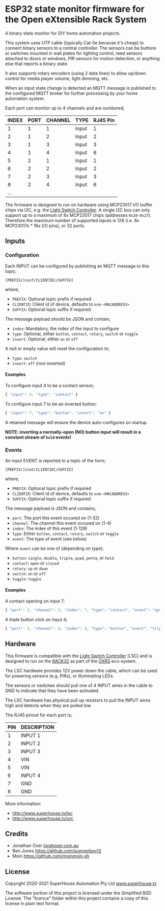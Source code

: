 # ESP32 state monitor firmware for the Open eXtensible Rack System

A binary state monitor for DIY home automation projects.

This system uses UTP cable (typically Cat-5e because it's cheap) to connect binary sensors to a central controller. The sensors can be buttons or switches mounted in wall plates for lighting control, reed sensors attached to doors or windows, PIR sensors for motion detection, or anything else that reports a binary state.

It also supports rotary encoders (using 2 data lines) to allow up/down control for media player volume, light dimming, etc.

When an input state change is detected an MQTT message is published to the configured MQTT broker for further processing by your home automation system.

Each port can monitor up to 4 channels and are numbered;

|INDEX|PORT|CHANNEL|TYPE |RJ45 Pin|
|-----|----|-------|-----|--------|
|1    |1   |1      |Input|1       |
|2    |1   |2      |Input|2       |
|3    |1   |3      |Input|3       |
|4    |1   |4      |Input|6       |
|5    |2   |1      |Input|1       |
|6    |2   |2      |Input|2       |
|7    |2   |3      |Input|3       |
|8    |2   |4      |Input|6       |
|...  |    |       |     |        |

The firmware is designed to run on hardware using MCP23017 I/O buffer chips via I2C, e.g. the [Light Switch Controller](https://github.com/SuperHouse/LSC). A single I2C bus can only support up to a maximum of 8x MCP23017 chips (addresses `0x20-0x27`). Therefore the maximum number of supported inputs is 128 (i.e. 8x MCP23017s * 16x I/O pins), or 32 ports.

## Inputs
### Configuration
Each INPUT can be configured by publishing an MQTT message to this topic;
```
[PREFIX/]conf/CLIENTID[/SUFFIX]
```    
where;
- `PREFIX`:   Optional topic prefix if required
- `CLIENTID`: Client id of device, defaults to `osm-<MACADDRESS>`
- `SUFFIX`:   Optional topic suffix if required
    
The message payload should be JSON and contain;
- `index`:    Mandatory, the index of the input to configure
- `type`:     Optional, either `button`, `contact`, `rotary`, `switch` or `toggle`
- `invert`:   Optional, either `on` or `off`
    
A null or empty value will reset the configuration to;
- `type`:     `switch`
- `invert`:   `off` (non-inverted)

#### Examples
To configure input 4 to be a contact sensor;
``` js
{ "input": 4, "type": "contact" }
```

To configure input 7 to be an inverted button;
``` js
{ "input": 7, "type": "button", "invert": "on" }
```

A retained message will ensure the device auto-configures on startup.

**NOTE: inverting a normally-open (NO) button input will result in a constant stream of `hold` events!**

### Events
An input EVENT is reported to a topic of the form;
```
[PREFIX/]stat/CLIENTID[/SUFFIX]
```
where; 
- `PREFIX`:   Optional topic prefix if required
- `CLIENTID`: Client id of device, defaults to `osm-<MACADDRESS>`
- `SUFFIX`:   Optional topic suffix if required

The message payload is JSON and contains; 
- `port`:     The port this event occured on (1-32)
- `channel`:  The channel this event occured on (1-4)
- `index`:    The index of this event (1-128)
- `type`:     Either `button`, `contact`, `rotary`, `switch` or `toggle`
- `event`:    The type of event (see below)

Where `event` can be one of (depending on type);
- `button`:   `single`, `double`, `triple`, `quad`, `penta`, or `hold`
- `contact`:  `open` or `closed`
- `rotary`:   `up` or `down`
- `switch`:   `on` or `off`
- `toggle`:   `toggle`

#### Examples
A contact opening on input 7;
``` js
{ "port": 2, "channel": 3, "index": 7, "type": "contact", "event": "open" }
```

A triple button click on input 4;
``` js
{ "port": 1, "channel": 4, "index": 4, "type": "button", "event": "triple" }
```

## Hardware
This firmware is compatible with the [Light Switch Controller](https://github.com/SuperHouse/LSC) (LSC) and is designed to run on the [RACK32](https://github.com/SuperHouse/RACK32) as part of the [OXRS](https://oxrs.io) eco-system.

The LSC hardware provides 12V power down the cable, which can be used for powering sensors (e.g. PIRs), or illuminating LEDs.

The sensors or switches should pull one of 4 INPUT wires in the cable to GND to indicate that they have been activated. 

The LSC hardware has physical pull up resistors to pull the INPUT wires high and detects when they are pulled low.

The RJ45 pinout for each port is;

|PIN|DESCRIPTION|
|---|-----------|
|1  |INPUT 1    |
|2  |INPUT 2    |
|3  |INPUT 3    |
|4  |VIN        |
|5  |VIN        |
|6  |INPUT 4    |
|7  |GND        |
|8  |GND        |

More information:

 * http://www.superhouse.tv/lsc
 * http://www.superhouse.tv/urc


## Credits
 * Jonathan Oxer <jon@oxer.com.au>
 * Ben Jones <https://github.com/sumnerboy12>
 * Moin <https://github.com/moinmoin-sh>


## License
Copyright 2020-2021 SuperHouse Automation Pty Ltd  www.superhouse.tv  

The software portion of this project is licensed under the Simplified
BSD License. The "licence" folder within this project contains a
copy of this license in plain text format.
